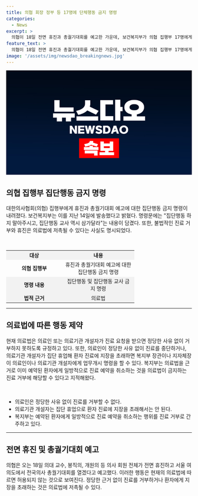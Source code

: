 ```yaml
---
title: 의협 회장 정부 등 17명에 단체행동 금지 명령
categories:
  - News
excerpt: >
  의협이 18일 전면 휴진과 총궐기대회를 예고한 가운데, 보건복지부가 의협 집행부 17명에게 집단행동 및 교사 금지 명령을 내렸다. 의료법에 따르면 의료인은 정당한 이유 없이 진료를 거부할 수 없으며, 진료 중단이나 집단 휴업은 업무개시 명령을 받을 수 있다. 복지부는 환자의 동의와 치료계획 변경 없이 진료 예약을 취소하는 것도 의료법 위반이라고 지적했다.
feature_text: >
  의협이 18일 전면 휴진과 총궐기대회를 예고한 가운데, 보건복지부가 의협 집행부 17명에게 집단행동 및 교사 금지 명령을 내렸다. 의료법에 따르면 의료인은 정당한 이유 없이 진료를 거부할 수 없으며, 진료 중단이나 집단 휴업은 업무개시 명령을 받을 수 있다. 복지부는 환자의 동의와 치료계획 변경 없이 진료 예약을 취소하는 것도 의료법 위반이라고 지적했다.
image: '/assets/img/newsdao_breakingnews.jpg'
---
```


<p><img src="/assets/img/newsdao_breakingnews.jpg" alt="pcversion 속보" /></p>

<h2 data-ke-size="size26">의협 집행부 집단행동 금지 명령</h2>

<p data-ke-size="size16">대한의사협회(의협) 집행부에게 휴진과 총궐기대회 예고에 대한 집단행동 금지 명령이 내려졌다. 보건복지부는 이를 지난 14일에 발송했다고 밝혔다. 명령문에는 "집단행동 하지 말아주시고, 집단행동 교사 역시 삼가달라"는 내용이 담겼다. 또한, 불법적인 진료 거부와 휴진은 의료법에 저촉될 수 있다는 사실도 명시되었다.</p>

<p><br></p>

<table>
  <colgroup>
    <col width="152">
    <col width="196">
  </colgroup>
  <tr>
    <td style="text-align: center; background-color: #f2f2f2; height: 17px;"><b>대상</b></td>
    <td style="text-align: center; background-color: #f2f2f2; height: 17px;"><b>내용</b></td>
  </tr>
  <tr>
    <td style="text-align: center; height: 17px;"><b>의협 집행부</b></td>
    <td style="text-align: center; height: 17px;">휴진과 총궐기대회 예고에 대한 집단행동 금지 명령</td>
  </tr>
  <tr>
    <td style="text-align: center; background-color: #f2f2f2; height: 17px;"><b>명령 내용</b></td>
    <td style="text-align: center; background-color: #f2f2f2; height: 17px;">집단행동 및 집단행동 교사 금지 명령</td>
  </tr>
  <tr>
    <td style="text-align: center; height: 17px; background-color: #f2f2f2;"><b>법적 근거</b></td>
    <td style="text-align: center; height: 17px; background-color: #f2f2f2;">의료법</td>
  </tr>
</table>

<hr>

<h2 data-ke-size="size26">의료법에 따른 행동 제약</h2>

<p data-ke-size="size16">현재 의료법은 의료인 또는 의료기관 개설자가 진료 요청을 받으면 정당한 사유 없이 거부하지 못하도록 규정하고 있다. 또한, 의료인이 정당한 사유 없이 진료를 중단하거나, 의료기관 개설자가 집단 휴업해 환자 진료에 지장을 초래하면 복지부 장관이나 지자체장이 의료인이나 의료기관 개설자에게 업무개시 명령을 할 수 있다. 복지부는 의료법을 근거로 이미 예약된 환자에게 일방적으로 진료 예약을 취소하는 것을 의료법이 금지하는 진료 거부에 해당할 수 있다고 지적해왔다.</p>

<p><br></p>

<ul>
  <li>의료인은 정당한 사유 없이 진료를 거부할 수 없다.</li>
  <li>의료기관 개설자는 집단 휴업으로 환자 진료에 지장을 초래해서는 안 된다.</li>
  <li>복지부는 예약된 환자에게 일방적으로 진료 예약을 취소하는 행위를 진료 거부로 간주하고 있다.</li>
</ul>

<hr>

<h2 data-ke-size="size26">전면 휴진 및 총궐기대회 예고</h2>

<p data-ke-size="size16">의협은 오는 18일 의대 교수, 봉직의, 개원의 등 의사 회원 전체가 전면 휴진하고 서울 여의도에서 전국의사 총궐기대회를 열겠다고 예고했다. 이러한 행동은 현재의 의료법에 따르면 허용되지 않는 것으로 보여진다. 정당한 근거 없이 진료를 거부하거나 환자에게 지장을 초래하는 것은 의료법에 저촉될 수 있다.</p>

